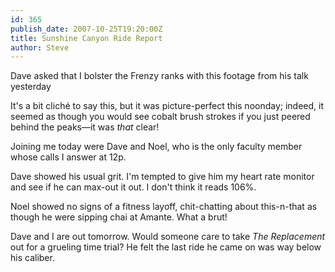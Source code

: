 ```yaml
---
id: 365
publish_date: 2007-10-25T19:20:00Z
title: Sunshine Canyon Ride Report
author: Steve
---
```

  
Dave asked that I bolster the Frenzy ranks with this footage from his talk yesterday

It's a bit cliché to say this, but it was picture-perfect this noonday; indeed, it seemed as though you would see cobalt brush strokes if you just peered behind the peaks—it was _that_ clear!

Joining me today were Dave and Noel, who is the only faculty member whose calls I answer at 12p.

Dave showed his usual grit. I'm tempted to give him my heart rate monitor and see if he can max-out it out. I don't think it reads 106%.

Noel showed no signs of a fitness layoff, chit-chatting about this-n-that as though he were sipping chai at Amante. What a brut!

Dave and I are out tomorrow. Would someone care to take _The Replacement_ out for a grueling time trial? He felt the last ride he came on was way below his caliber.